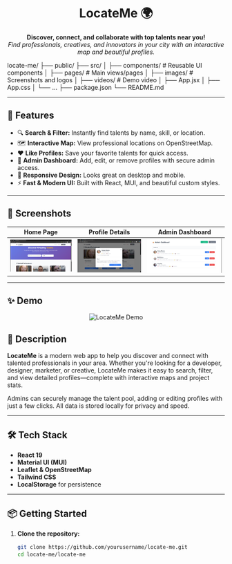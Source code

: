 <h1 align="center">LocateMe 🌍</h1>
<p align="center">
  <b>Discover, connect, and collaborate with top talents near you!</b><br>
  <i>Find professionals, creatives, and innovators in your city with an interactive map and beautiful profiles.</i>
</p>

locate-me/
├── public/
├── src/
│   ├── components/        # Reusable UI components
│   ├── pages/             # Main views/pages
│   ├── images/            # Screenshots and logos
│   ├── videos/            # Demo video
│   ├── App.jsx
│   ├── App.css
│   └── ...
├── package.json
└── README.md

---

## 🚀 Features

- 🔍 **Search & Filter:** Instantly find talents by name, skill, or location.
- 🗺️ **Interactive Map:** View professional locations on OpenStreetMap.
- ❤️ **Like Profiles:** Save your favorite talents for quick access.
- 👑 **Admin Dashboard:** Add, edit, or remove profiles with secure admin access.
- 📱 **Responsive Design:** Looks great on desktop and mobile.
- ⚡ **Fast & Modern UI:** Built with React, MUI, and beautiful custom styles.

---

## 📸 Screenshots

| Home Page | Profile Details | Admin Dashboard |
|-----------|----------------|-----------------|
| ![Home](./locate-me/src/images/1.png) | ![Details](./locate-me/src/images/2.png) | ![Admin](./locate-me/src/images/4.png) |

---

## ✨ Demo


<p align="center">
  <img src="./locate-me/src/videos/Untitled video - Made with Clipchamp (1).gif" alt="LocateMe Demo" width="700"/>
</p>


## 📝 Description

**LocateMe** is a modern web app to help you discover and connect with talented professionals in your area. Whether you're looking for a developer, designer, marketer, or creative, LocateMe makes it easy to search, filter, and view detailed profiles—complete with interactive maps and project stats.

Admins can securely manage the talent pool, adding or editing profiles with just a few clicks. All data is stored locally for privacy and speed.

---

## 🛠️ Tech Stack

- **React 19**
- **Material UI (MUI)**
- **Leaflet & OpenStreetMap**
- **Tailwind CSS**
- **LocalStorage** for persistence

---

## 📦 Getting Started

1. **Clone the repository:**
   ```sh
   git clone https://github.com/yourusername/locate-me.git
   cd locate-me/locate-me
